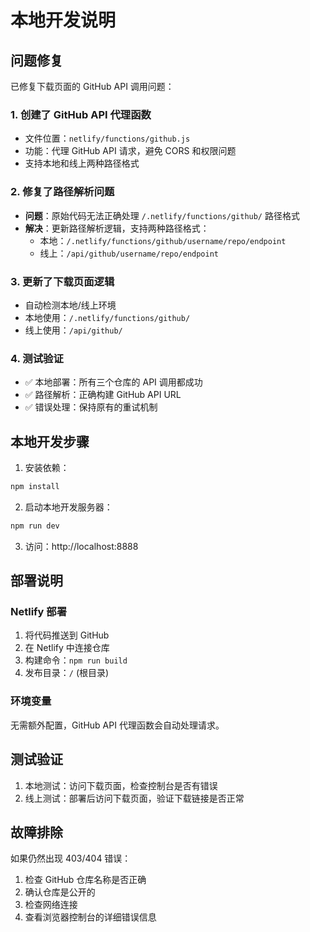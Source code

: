 # 本地开发说明

## 问题修复

已修复下载页面的 GitHub API 调用问题：

### 1. 创建了 GitHub API 代理函数
- 文件位置：`netlify/functions/github.js`
- 功能：代理 GitHub API 请求，避免 CORS 和权限问题
- 支持本地和线上两种路径格式

### 2. 修复了路径解析问题
- **问题**：原始代码无法正确处理 `/.netlify/functions/github/` 路径格式
- **解决**：更新路径解析逻辑，支持两种路径格式：
  - 本地：`/.netlify/functions/github/username/repo/endpoint`
  - 线上：`/api/github/username/repo/endpoint`

### 3. 更新了下载页面逻辑
- 自动检测本地/线上环境
- 本地使用：`/.netlify/functions/github/`
- 线上使用：`/api/github/`

### 4. 测试验证
- ✅ 本地部署：所有三个仓库的 API 调用都成功
- ✅ 路径解析：正确构建 GitHub API URL
- ✅ 错误处理：保持原有的重试机制

## 本地开发步骤

1. 安装依赖：
```bash
npm install
```

2. 启动本地开发服务器：
```bash
npm run dev
```

3. 访问：http://localhost:8888

## 部署说明

### Netlify 部署
1. 将代码推送到 GitHub
2. 在 Netlify 中连接仓库
3. 构建命令：`npm run build`
4. 发布目录：`/` (根目录)

### 环境变量
无需额外配置，GitHub API 代理函数会自动处理请求。

## 测试验证

1. 本地测试：访问下载页面，检查控制台是否有错误
2. 线上测试：部署后访问下载页面，验证下载链接是否正常

## 故障排除

如果仍然出现 403/404 错误：
1. 检查 GitHub 仓库名称是否正确
2. 确认仓库是公开的
3. 检查网络连接
4. 查看浏览器控制台的详细错误信息
